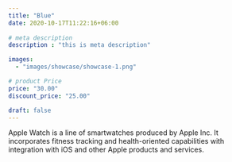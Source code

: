 ```yaml
---
title: "Blue"
date: 2020-10-17T11:22:16+06:00
 
# meta description
description : "this is meta description"

images: 
  - "images/showcase/showcase-1.png"

# product Price
price: "30.00"
discount_price: "25.00"

draft: false
---
```


Apple Watch is a line of smartwatches produced by Apple Inc. It incorporates fitness tracking and health-oriented capabilities with integration with iOS and other Apple products and services.
